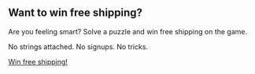 <section class="puzzle">
  <h2>Want to win free shipping?</h2>
  <p>
    Are you feeling smart? Solve a puzzle and win free shipping on the game.
  </p>
  <p>
    No strings attached. No signups. No tricks.
  </p>
  <p>
    <a href="/puzzle" class="puzzle-button buttonlink is-blue">
      Win free shipping!
    </a>
  </p>
</section>
